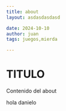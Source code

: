 ```yaml
---
title: about
layout: asdasdasdasd

date: 2024-10-10
author: juan
tags: juegos,mierda

---
```


# TITULO

Contenido del about

hola danielo

